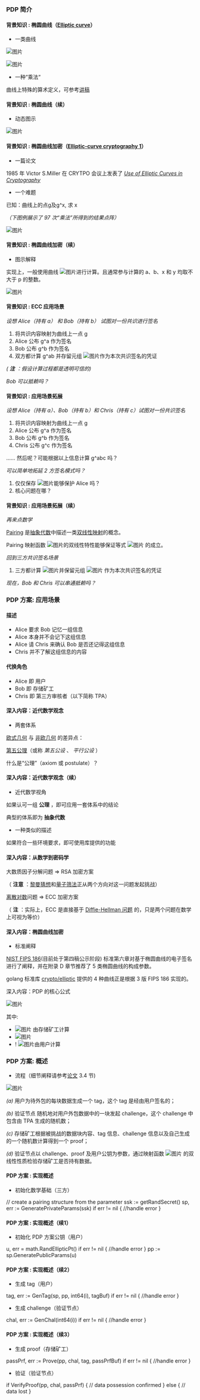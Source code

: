 ### **PDP 简介**

#### **背景知识 : 椭圆曲线（[Elliptic curve](http://mathworld.wolfram.com/EllipticCurve.html)）**

- 一类曲线

![图片](arch_img/pdp_detail/1.png)

![图片](arch_img/pdp_detail/2.png)

- 一种“乘法“

曲线上特殊的算术定义，可参考[讲稿](https://ecc2017.cs.ru.nl/slides/ecc2017school-castryck.pdf)

#### **背景知识 : 椭圆曲线（续）**

- 动态图示

![图片](arch_img/pdp_detail/3.png)

#### **背景知识 : 椭圆曲线加密（[Elliptic-curve cryptography 1](https://en.wikipedia.org/wiki/Elliptic-curve_cryptography)）**

- 一篇论文

1985 年 Victor S.Miller 在 CRYTPO 会议上发表了 [*Use of Elliptic Curves in Cryptography*](https://link.springer.com/chapter/10.1007/3-540-39799-X_31)

- 一个难题

已知：曲线上的点g及g^x, 求 x

*（下图例展示了 97 次“乘法”所得到的结果点阵）*

![图片](arch_img/pdp_detail/4.png)



#### **背景知识 : 椭圆曲线加密（续）**

- 图示解释

实现上，一般使用曲线 ![图片](arch_img/pdp_detail/5.png)进行计算。且通常参与计算的 a、b、x 和 y 均取不大于 p 的整数。

![图片](arch_img/pdp_detail/6.png)



#### **背景知识 : ECC 应用场景**

*设想 Alice（持有 a） 和 Bob（持有 b） 试图对一份共识进行签名*

1. 将共识内容映射为曲线上一点 g
2. Alice 公布 g^a 作为签名
3. Bob 公布 g^b 作为签名
4. 双方都计算 g^ab 并存留元组 ![图片](arch_img/pdp_detail/7.png)作为本次共识签名的凭证

*(* ***注*** *：假设计算过程都是透明可信的)*

*Bob 可以抵赖吗？*

#### **背景知识 : 应用场景拓展**

*设想 Alice（持有 a）、Bob（持有 b）和 Chris（持有 c）试图对一份共识签名*

1. 将共识内容映射为曲线上一点 g
2. Alice 公布 g^a 作为签名
3. Bob 公布 g^b 作为签名
4. Chris 公布 g^c 作为签名

…… 然后呢？可能根据以上信息计算 g^abc 吗？

*可以简单地拓延 2 方签名模式吗？*

1. 仅仅保存 ![图片](arch_img/pdp_detail/8.png)能够保护 Alice 吗？
2. 核心问题在哪？

#### **背景知识 : 应用场景拓展（续）**

*再来点数学*

[Pairing](https://en.wikipedia.org/wiki/Pairing) 是[抽象代数](https://zh.wikipedia.org/wiki/抽象代数)中描述一类[双线性映射](https://en.wikipedia.org/wiki/Bilinear_map)的概念。

Pairing 映射函数 ![图片](arch_img/pdp_detail/9.png)的双线性特性能够保证等式 ![图片](arch_img/pdp_detail/10.png) 的成立。

*回到三方共识签名场景*

1. 三方都计算 ![图片](arch_img/pdp_detail/11.png)并保留元组 ![图片](arch_img/pdp_detail/12.png) 作为本次共识签名的凭证

*现在，Bob 和 Chris 可以串通抵赖吗？*

### PDP 方案: 应用场景

#### **描述**

- Alice 要求 Bob 记忆一组信息
- Alice 本身并不会记下这组信息
- Alice 请 Chris 来确认 Bob 是否还记得这组信息
- Chris 并不了解这组信息的内容

#### **代换角色**

- Alice 即 用户
- Bob 即 存储矿工
- Chris 即 第三方审核者（以下简称 TPA）

#### **深入内容：近代数学观念**

- 两套体系

[欧式几何](https://en.wikipedia.org/wiki/Euclidean_geometry) 与 [非欧几何](https://en.wikipedia.org/wiki/Non-Euclidean_geometry) 的差异点：

[第五公理](https://en.wikipedia.org/wiki/Parallel_postulate)（或称 *第五公设* 、 *平行公设* ）

什么是“公理”（axiom 或 postulate）？

#### **深入内容：近代数学观念（续）**

- 近代数学视角

如果认可一组 **公理** ，即可应用一套体系中的结论

典型的体系即为 **抽象代数**

- 一种类似的描述

如果符合一些环境要求，即可使用库提供的功能

#### **深入内容：从数学到密码学**

大数质因子分解问题 => RSA 加密方案

（ **注意** ：[黎曼猜想](https://en.wikipedia.org/wiki/Riemann_hypothesis)和[量子筛法](https://en.wikipedia.org/wiki/Shor's_algorithm)正从两个方向对这一问题发起挑战）

[离散对数](https://en.wikipedia.org/wiki/Discrete_logarithm)问题 => ECC 加密方案

（ **注** ：实际上，ECC 是直接基于 [Diffie-Hellman 问题](https://en.wikipedia.org/wiki/Diffie–Hellman_problem) 的，只是两个问题在数学上可视为等价）

#### **深入内容：椭圆曲线加密**

- 标准阐释

[NIST FIPS 186](https://csrc.nist.gov/publications/detail/fips/186/4/final)(目前处于第四稿公示阶段) 标准第六章对基于椭圆曲线的电子签名进行了阐释，并在附录 D 章节推荐了 5 类椭圆曲线的构成参数。

golang 标准库 [crypto/elliptic](https://golang.org/pkg/crypto/elliptic/) 提供的 4 种曲线正是根据 3 版 FIPS 186 实现的。

深入内容：PDP 的核心公式

 ![图片](arch_img/pdp_detail/13.png)

其中:

-  ![图片](arch_img/pdp_detail/14.png) 由存储矿工计算
-  ![图片](arch_img/pdp_detail/15.png)
- ! ![图片](arch_img/pdp_detail/16.png)由用户计算

### PDP 方案: 概述

- 流程（细节阐释请参考[论文](https://doi.org/10.1109/TC.2011.245) 3.4 节)

 ![图片](arch_img/pdp_detail/17.png)
 
*(a)* 用户为待外包的每块数据生成一个 tag，这个 tag 是经由用户签名的；

*(b)* 验证节点 随机地对用户外包数据中的一块发起 challenge，这个 challenge 中包含由 TPA 生成的随机数；

*(c)* 存储矿工根据被挑战的数据块内容、tag 信息、challenge 信息以及自己生成的一个随机数计算得到一个 proof；

*(d)* 验证节点以 challenge、proof 及用户公钥为参数，通过映射函数  ![图片](arch_img/pdp_detail/18.png) 的双线性性质检验存储矿工是否持有数据。

#### **PDP 方案 : 实现概述**

- 初始化数学基础（三方）

// create a pairing structure from the parameter ssk := getRandSecret() sp, err := GeneratePrivateParams(ssk) if err != nil { //handle error }

#### **PDP 方案 : 实现概述（续1）**

- 初始化 PDP 方案公钥（用户）

u, err = math.RandEllipticPt() if err != nil { //handle error } pp := sp.GeneratePublicParams(u)

#### **PDP 方案 : 实现概述（续2）**

- 生成 tag（用户）

tag, err := GenTag(sp, pp, int64(i), tagBuf) if err != nil { //handle error }

- 生成 challenge（验证节点）

chal, err := GenChal(int64(i)) if err != nil { //handle error }

#### **PDP 方案 : 实现概述（续3）**

- 生成 proof（存储矿工）

passPrf, err := Prove(pp, chal, tag, passPrfBuf) if err != nil { //handle error }

- 验证（验证节点）

if VerifyProof(pp, chal, passPrf) { // data possession confirmed } else { // data lost }